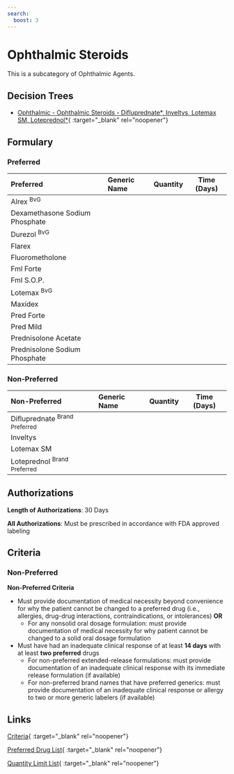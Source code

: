```yaml
---
search:
  boost: 3
---
```


# Ophthalmic Steroids

This is a subcategory of Ophthalmic Agents.

## Decision Trees

- [Ophthalmic - Ophthalmic Steroids - Difluprednate*, Inveltys, Lotemax SM, Loteprednol*](https://forms.office.com/Pages/ResponsePage.aspx?id=nPhjxpvvj0G9PUHkbAzgaN9UYz8EqmlIs3_TYn4TbXBUOVlWQkg1N0EzVEw1MjJNQlVYS0pZWEVHQiQlQCN0PWcu){ :target="_blank" rel="noopener"}

## Formulary

### Preferred

| Preferred                      | Generic Name | Quantity | Time (Days) |
|:-------------------------------|:-------------|:--------:|:-----------:|
| Alrex <sup>BvG</sup>           |              |          |             |
| Dexamethasone Sodium Phosphate |              |          |             |
| Durezol <sup>BvG</sup>         |              |          |             |
| Flarex                         |              |          |             |
| Fluorometholone                |              |          |             |
| Fml Forte                      |              |          |             |
| Fml S.O.P.                     |              |          |             |
| Lotemax <sup>BvG</sup>         |              |          |             |
| Maxidex                        |              |          |             |
| Pred Forte                     |              |          |             |
| Pred Mild                      |              |          |             |
| Prednisolone Acetate           |              |          |             |
| Prednisolone Sodium Phosphate  |              |          |             |

### Non-Preferred

| Non-Preferred                                                                                  | Generic Name | Quantity | Time (Days) |
|:-----------------------------------------------------------------------------------------------|:-------------|:--------:|:-----------:|
| <span title = "Brand Preferred: Durezol">Difluprednate</span> <sup>Brand Preferred</sup>       |              |          |             |
| Inveltys                                                                                       |              |          |             |
| Lotemax SM                                                                                     |              |          |             |
| <span title = "Brands Preferred: Alrex, Lotemax">Loteprednol</span> <sup>Brand Preferred</sup> |              |          |             |

## Authorizations

**Length of Authorizations**: 30 Days

**All Authorizations**: Must be prescribed in accordance with FDA approved labeling

## Criteria 

### Non-Preferred

**Non-Preferred Criteria**

- Must provide documentation of medical necessity beyond convenience for why the patient cannot be changed to a preferred drug (i.e., allergies, drug-drug interactions, contraindications, or intolerances) **OR**
    - For any nonsolid oral dosage formulation: must provide documentation of medical necessity for why patient cannot be changed to a solid oral dosage formulation
- Must have had an inadequate clinical response of at least **14 days** with at least **two preferred** drugs
    - For non-preferred extended-release formulations: must provide documentation of an inadequate clinical response with its immediate release formulation (if available)
    - For non-preferred brand names that have preferred generics: must provide documentation of an inadequate clinical response or allergy to two or more generic labelers (if available)

## Links

[Criteria](https://pharmacy.medicaid.ohio.gov/sites/default/files/20230401_UPDL_Criteria%20_APPROVED.pdf#page=90){ :target="_blank" rel="noopener"}

[Preferred Drug List](https://pharmacy.medicaid.ohio.gov/sites/default/files/20230401_UPDL_v7_Approved.pdf#page=29){ :target="_blank" rel="noopener"}

[Quantity Limit List](https://pharmacy.medicaid.ohio.gov/sites/default/files/20230101_Ohio_Medicaid_Quantity_Document_APPROVED.pdf){ :target="_blank" rel="noopener"}
